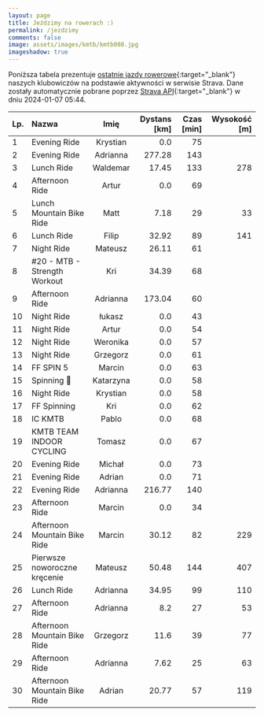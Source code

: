 ```yaml
---
layout: page
title: Jeździmy na rowerach :)
permalink: /jezdzimy
comments: false
image: assets/images/kmtb/kmtb008.jpg
imageshadow: true
---
```


Poniższa tabela prezentuje [ostatnie jazdy rowerowe](https://www.strava.com/clubs/336381){:target="_blank"} naszych klubowiczów na podstawie aktywności w serwisie Strava. Dane zostały automatycznie pobrane poprzez [Strava API](https://developers.strava.com/docs/reference/#api-Clubs-getClubActivitiesById){:target="_blank"} w dniu 2024-01-07 05:44.

Lp. | Nazwa | Imię | Dystans [km] | Czas [min] | Wysokość [m]
:--- | :--- | :---: | ---: | ---: | ---:
1|Evening Ride|Krystian|0.0|75|
2|Evening Ride|Adrianna|277.28|143|
3|Lunch Ride|Waldemar|17.45|133|278
4|Afternoon Ride|Artur|0.0|69|
5|Lunch Mountain Bike Ride|Matt|7.18|29|33
6|Lunch Ride|Filip|32.92|89|141
7|Night Ride|Mateusz|26.11|61|
8|#20 - MTB - Strength Workout|Kri|34.39|68|
9|Afternoon Ride|Adrianna|173.04|60|
10|Night Ride|łukasz|0.0|43|
11|Night Ride|Artur|0.0|54|
12|Night Ride|Weronika|0.0|57|
13|Night Ride|Grzegorz|0.0|61|
14|FF SPIN 5|Marcin|0.0|63|
15|Spinning 🚴|Katarzyna|0.0|58|
16|Night Ride|Krystian|0.0|58|
17|FF Spinning|Kri|0.0|62|
18|IC KMTB|Pablo|0.0|68|
19|KMTB TEAM INDOOR CYCLING|Tomasz|0.0|67|
20|Evening Ride|Michał|0.0|73|
21|Evening Ride|Adrian|0.0|71|
22|Evening Ride|Adrianna|216.77|140|
23|Afternoon Ride|Marcin|0.0|34|
24|Afternoon Mountain Bike Ride|Marcin|30.12|82|229
25|Pierwsze noworoczne kręcenie|Mateusz|50.48|144|407
26|Lunch Ride|Adrianna|34.95|99|110
27|Afternoon Ride|Adrianna|8.2|27|53
28|Afternoon Mountain Bike Ride|Grzegorz|11.6|39|77
29|Afternoon Ride|Adrianna|7.62|25|63
30|Afternoon Mountain Bike Ride|Adrian|20.77|57|119
